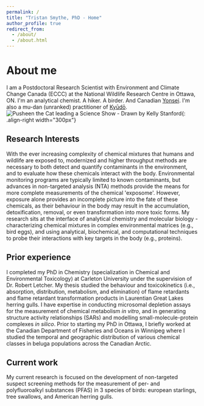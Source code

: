 ```yaml
---
permalink: /
title: "Tristan Smythe, PhD - Home"
author_profile: true
redirect_from: 
  - /about/
  - /about.html
---
```

# About me
I am a Postdoctoral Research Scientist with Environment and Climate Change Canada (ECCC) at the National Wildlife Research Centre in Ottawa, ON. I'm an analytical chemist. A hiker. A birder. And Canadian [Yonsei](https://en.wikipedia.org/wiki/Yonsei_(Japanese_diaspora)). I'm also a mu-dan (unranked) practitioner of [Kyūdō](https://en.wikipedia.org/wiki/Kyūdō). ![Pusheen the Cat leading a Science Show - Drawn by Kelly Stanford](/images/measpusheenKellyStanford){: .align-right width="300px"}   

## Research Interests
With the ever increasing complexity of chemical mixtures that humans and wildlife are exposed to, modernized and higher throughput methods are necessary to both detect and quantify contaminants in the environment, and to evaluate how these chemicals interact with the body. Environmental monitoring programs are typically limited to known contaminants, but advances in non-targeted analysis (NTA) methods provide the means for more complete measurements of the chemical 'exposome'. However, exposure alone provides an incomplete picture into the fate of these chemicals, as their behaviour in the body may result in the accumulation, detoxification, removal, or even transformation into more toxic forms. My research sits at the interface of analytical chemistry and molecular biology - characterizing chemical mixtures in complex environmental matrices (e.g., bird eggs), and using analytical, biochemical, and computational techniques to probe their interactions with key targets in the body (e.g., proteins).

## Prior experience
I completed my PhD in Chemistry (specialization in Chemical and Environmental Toxicology) at Carleton University under the supervision of Dr. Robert Letcher. My thesis studied the behaviour and toxicokinetics (i.e., absorption, distribution, metabolism, and elimination) of flame retardants and flame retardant transformation products in Laurentian Great Lakes herring gulls. I have expertise in conducting microsomal depletion assays for the measurement of chemical metabolism _in vitro_, and in generating structure activity relationships (SARs) and modelling small-molecule-protein complexes _in silico_. Prior to starting my PhD in Ottawa, I briefly worked at the Canadian Department of Fisheries and Oceans in Winnipeg where I studied the temporal and geographic distribution of various chemical classes in beluga populations across the Canadian Arctic. 

## Current work
My current research is focused on the development of non-targeted suspect screening methods for the measurement of per- and polyfluoroalkyl substances (PFAS) in 3 species of birds: european starlings, tree swallows, and American herring gulls. 
